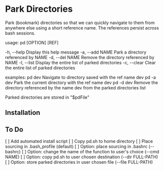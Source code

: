 # Park Directories
Park (bookmark) directories so that we can quickly navigate
to them from anywhere else using a short reference name.
The references persist across bash sessions.

usage: pd [OPTION] [REF]

-h, --help      Display this help message
-a, --add NAME  Park a directory referenced by NAME
-d, --del NAME  Remove the directory referenced by NAME
-l, --list      Display the entire list of parked directories
-c, --clear     Clear the entire list of parked directories

examples:
    pd dev      Navigate to directory saved with the ref name dev
    pd -a dev   Park the current directory with the ref name dev
    pd -d dev   Remove the directory referenced by the name dev from
                the parked directories list

Parked directories are stored in "$pdFile"

## Installation

## To Do
[ ] Add automated install script
    [ ] Copy pd.sh to home directory
    [ ] Place sourcing in .bash_profile (default)
    [ ] Option: place sourcing in .bashrc (--bashrc)
    [ ] Option: change the name of the function to user's choice (--cmd NAME)
    [ ] Option: copy pd.sh to user chosen destination (--dir FULL-PATH)
    [ ] Option: store parked directories in user chosen file (--file FULL-PATH)

